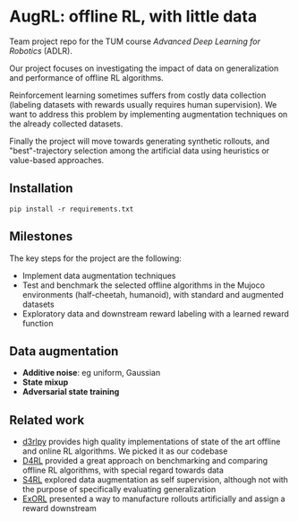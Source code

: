 # AugRL: offline RL, with little data

Team project repo for the TUM course _Advanced Deep Learning for Robotics_ (ADLR).

Our project focuses on investigating the impact of data on generalization and performance of offline RL algorithms.

Reinforcement learning sometimes suffers from costly data collection (labeling datasets with rewards usually requires human supervision). We want to address this problem by implementing augmentation techniques on the already collected datasets.

Finally the project will move towards generating synthetic rollouts, and "best"-trajectory selection among the artificial data using heuristics or value-based approaches.

## Installation

```
pip install -r requirements.txt
```

## Milestones
The key steps for the project are the following:
- Implement data augmentation techniques
- Test and benchmark the selected offline algorithms in the Mujoco environments (half-cheetah, humanoid), with standard and augmented datasets
- Exploratory data and downstream reward labeling with a learned reward function

## Data augmentation
- __Additive noise__: eg uniform, Gaussian
- __State mixup__
- __Adversarial state training__

## Related work
- [d3rlpy](https://github.com/takuseno/d3rlpy) provides high quality implementations of state of the art offline and online RL algorithms. We picked it as our codebase
- [D4RL](https://github.com/rail-berkeley/d4rl) provided a great approach on benchmarking and comparing offline RL algorithms, with special regard towards data
- [S4RL](https://arxiv.org/abs/2103.06326) explored data augmentation as self supervision, although not with the purpose of specifically evaluating generalization
- [ExORL](https://arxiv.org/abs/2201.13425) presented a way to manufacture rollouts artificially and assign a reward downstream
